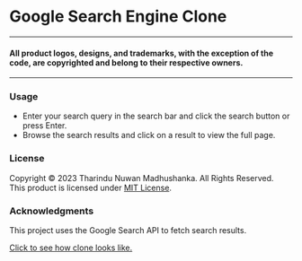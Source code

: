 # Google Search Engine Clone

---
#### All product logos, designs, and trademarks, with the exception of the code, are copyrighted and belong to their respective owners.
---
### Usage
* Enter your search query in the search bar and click the search button or press Enter.
* Browse the search results and click on a result to view the full page.
### License
Copyright &copy; 2023 Tharindu Nuwan Madhushanka. All Rights Reserved.<br>
This product is licensed under [MIT License](License.txt).

### Acknowledgments
This project uses the Google Search API to fetch search results.

[Click to see how clone looks like.](/img/screenshot/google-search-engine-clone.png)
